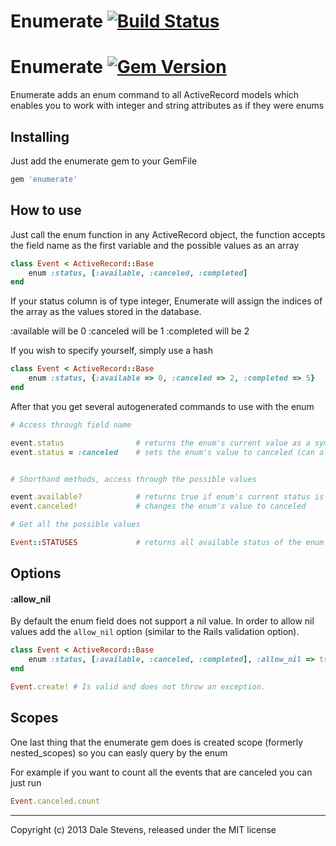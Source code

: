# Enumerate [![Build Status](https://secure.travis-ci.org/TwilightCoders/enumerate.png)](http://travis-ci.org/TwilightCoders/enumerate)
# Enumerate [![Gem Version](https://badge.fury.io/rb/enumerate.png)](http://badge.fury.io/rb/enumerate)

Enumerate adds an enum command to all ActiveRecord models which enables you to work with integer and string attributes as if they were enums

## Installing

Just add the enumerate gem to your GemFile

```ruby
gem 'enumerate'
```

## How to use

Just call the enum function in any ActiveRecord object, the function accepts the field name as the first variable and the possible values as an array

```ruby
class Event < ActiveRecord::Base
    enum :status, [:available, :canceled, :completed]
end
```

If your status column is of type integer, Enumerate will assign the indices of the array as the values stored in the database.

:available will be 0
:canceled will be 1
:completed will be 2

If you wish to specify yourself, simply use a hash

```ruby
class Event < ActiveRecord::Base
    enum :status, {:available => 0, :canceled => 2, :completed => 5}
end
```

After that you get several autogenerated commands to use with the enum

```ruby
# Access through field name

event.status                # returns the enum's current value as a symbol
event.status = :canceled    # sets the enum's value to canceled (can also get a string)


# Shorthand methods, access through the possible values

event.available?            # returns true if enum's current status is available
event.canceled!             # changes the enum's value to canceled

# Get all the possible values

Event::STATUSES             # returns all available status of the enum
```

## Options
#### :allow_nil
By default the enum field does not support a nil value. In order to allow nil values add the `allow_nil` option (similar to the Rails validation option).

```ruby
class Event < ActiveRecord::Base
    enum :status, [:available, :canceled, :completed], :allow_nil => true
end

Event.create! # Is valid and does not throw an exception.
```

## Scopes
One last thing that the enumerate gem does is created scope (formerly nested_scopes) so you can easly query by the enum

For example if you want to count all the events that are canceled you can just run

```ruby
Event.canceled.count
```

---

Copyright (c) 2013 Dale Stevens, released under the MIT license

